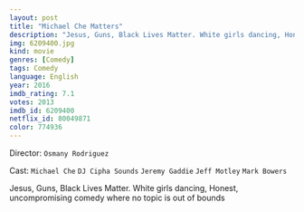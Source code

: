 ```yaml
---
layout: post
title: "Michael Che Matters"
description: "Jesus, Guns, Black Lives Matter. White girls dancing, Honest, uncompromising comedy where no topic is out of bounds.."
img: 6209400.jpg
kind: movie
genres: [Comedy]
tags: Comedy 
language: English
year: 2016
imdb_rating: 7.1
votes: 2013
imdb_id: 6209400
netflix_id: 80049871
color: 774936
---
```

Director: `Osmany Rodriguez`  

Cast: `Michael Che` `DJ Cipha Sounds` `Jeremy Gaddie` `Jeff Motley` `Mark Bowers` 

Jesus, Guns, Black Lives Matter. White girls dancing, Honest, uncompromising comedy where no topic is out of bounds